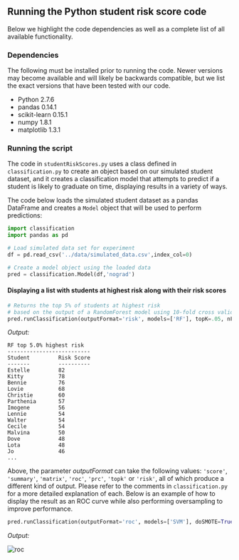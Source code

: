 ## Running the Python student risk score code

Below we highlight the code dependencies as well as a complete list of all available functionality.

### Dependencies

The following must be installed prior to running the code. Newer versions may become available and will likely be backwards compatible, but we list the exact versions that have been tested with our code.

* Python 2.7.6
* pandas 0.14.1
* scikit-learn 0.15.1
* numpy 1.8.1
* matplotlib 1.3.1


### Running the script

The code in `studentRiskScores.py` uses a class defined in `classification.py` to create an object based on our simulated student dataset, and it creates a classification model that attempts to predict if a student is likely to graduate on time, displaying results in a variety of ways.

The code below loads the simulated student dataset as a pandas DataFrame and creates a `Model` object that will be used to perform predictions:

```python
import classification
import pandas as pd

# Load simulated data set for experiment
df = pd.read_csv('../data/simulated_data.csv',index_col=0)

# Create a model object using the loaded data
pred = classification.Model(df,'nograd')
```

#### Displaying a list with students at highest risk along with their risk scores

```python
# Returns the top 5% of students at highest risk
# based on the output of a RandomForest model using 10-fold cross validation
pred.runClassification(outputFormat='risk', models=['RF'], topK=.05, nFolds=10)
```

*Output:*

```
RF top 5.0% highest risk
--------------------------
Student         Risk Score
-------         ----------
Estelle         82        
Kitty           78        
Bennie          76        
Lovie           68        
Christie        60        
Parthenia       57        
Imogene         56        
Lennie          54        
Walter          54        
Cecile          54        
Malvina         50        
Dove            48        
Lota            48        
Jo              46        
...
```

Above, the parameter *outputFormat* can take the following values: `'score'`, `'summary'`, `'matrix'`, `'roc'`, `'prc'`, `'topk'` or `'risk'`,  all of which produce a different kind of output. Please refer to the comments in `classification.py` for a more detailed explanation of each. Below is an example of how to display the result as an ROC curve while also performing oversampling to improve performance.

```python
pred.runClassification(outputFormat='roc', models=['SVM'], doSMOTE=True, pctSMOTE=200, nFolds=10)
```

*Output:*

![roc](http://i.imgur.com/HN3Nzei.png)

